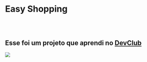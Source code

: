 <h1> Easy Shopping</h1>
<br>
<br>
<h2> Esse foi um projeto que aprendi no <a href="https://rodolfomori.com.br/devlub">DevClub</a></h2>

<img src="https://github.com/Marlonsantos22/easy-shopping/blob/main/assets/Desktop.png?raw=true"/>
